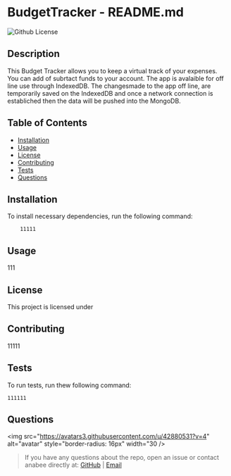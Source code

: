 # BudgetTracker - README.md

![Github License](https://img.shields.io/badge/license--blue.svg)

## Description

This Budget Tracker allows you to keep a virtual track of your expenses. You can add of subrtact funds to your account. The app is avalaible for off line use through IndexedDB. The changesmade to the app off line, are temporarily saved on the IndexedDB and once a network connection is establiched then the data will be pushed into the MongoDB. 

## Table of Contents
* [Installation](#installation) 
* [Usage](#usage) 
* [License](#license)
* [Contributing](#contributing)
* [Tests](#tests) 
* [Questions](#questions)

## Installation
To install necessary dependencies, run the following command: 

    	11111


## Usage 

111

## License 
This project is licensed under 


## Contributing

11111


## Tests 
To run tests, run thew following command:

    111111

## Questions 

<img src="https://avatars3.githubusercontent.com/u/42880531?v=4" alt="avatar" style="border-radius: 16px" width="30 />

> If you have any questions about the repo, open an issue or contact anabee directly at: [GitHub](https://api.github.com/users/anabee) | [Email](null)
